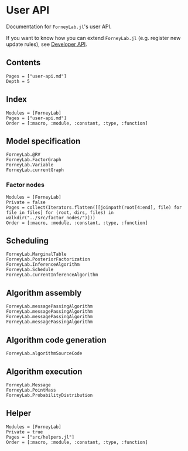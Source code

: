 # User API

Documentation for `ForneyLab.jl`'s user API.

If you want to know how you can extend `ForneyLab.jl` (e.g. register new update rules), see [Developer API](@ref).

## Contents
```@contents
Pages = ["user-api.md"]
Depth = 5
```

## Index
```@index
Modules = [ForneyLab]
Pages = ["user-api.md"]
Order = [:macro, :module, :constant, :type, :function]
```

## Model specification
```@docs
ForneyLab.@RV
ForneyLab.FactorGraph
ForneyLab.Variable
ForneyLab.currentGraph
```

### Factor nodes
```@autodocs
Modules = [ForneyLab]
Private = false
Pages = collect(Iterators.flatten([[joinpath(root[4:end], file) for file in files] for (root, dirs, files) in walkdir("../src/factor_nodes/")]))
Order = [:macro, :module, :constant, :type, :function]
```

## Scheduling
```@docs
ForneyLab.MarginalTable
ForneyLab.PosteriorFactorization
ForneyLab.InferenceAlgorithm
ForneyLab.Schedule
ForneyLab.currentInferenceAlgorithm
```

## Algorithm assembly
```@docs
ForneyLab.messagePassingAlgorithm
ForneyLab.messagePassingAlgorithm
ForneyLab.messagePassingAlgorithm
ForneyLab.messagePassingAlgorithm
```

## Algorithm code generation
```@docs
ForneyLab.algorithmSourceCode
```

## Algorithm execution
```@docs
ForneyLab.Message
ForneyLab.PointMass
ForneyLab.ProbabilityDistribution
```

## Helper
```@autodocs
Modules = [ForneyLab]
Private = true
Pages = ["src/helpers.jl"]
Order = [:macro, :module, :constant, :type, :function]
```
